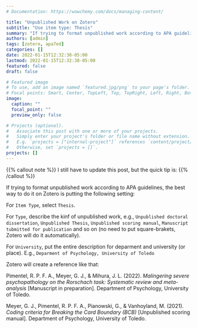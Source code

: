 ```yaml
---
# Documentation: https://wowchemy.com/docs/managing-content/

title: "Unpublished Work on Zotero"
subtitle: "Use item type: Thesis"
summary: "If trying to format unpublished work according to APA guidelines, the best way to do it on Zotero is putting the using item type = Thesis"
authors: [admin]
tags: [zotero, apa7ed]
categories: []
date: 2022-01-15T12:32:38-05:00
lastmod: 2022-01-15T12:32:38-05:00
featured: false
draft: false

# Featured image
# To use, add an image named `featured.jpg/png` to your page's folder.
# Focal points: Smart, Center, TopLeft, Top, TopRight, Left, Right, BottomLeft, Bottom, BottomRight.
image:
  caption: ""
  focal_point: ""
  preview_only: false

# Projects (optional).
#   Associate this post with one or more of your projects.
#   Simply enter your project's folder or file name without extension.
#   E.g. `projects = ["internal-project"]` references `content/project/deep-learning/index.md`.
#   Otherwise, set `projects = []`.
projects: []
---
```


{{% callout note %}}
I still have to update this post, but the quick tip is:
{{% /callout %}}


If trying to format unpublished work according to APA guidelines, the best way to do it on Zotero is putting the following setting:

For `Item Type`, select `Thesis`.

For `Type`, describe the kinf of unpublished work, e.g., `Unpublished doctoral dissertation`, `Unpublished Thesis`, `Unpublished scoring manual`, `Manuscript tubmitted for publication` and so on (no need to put square-brakets, Zotero will do it automatically).

For `University`, put the entire description for deparment and university (or place). E.g., `Deparment of Psychology, University of Toledo`

Zotero will create a reference like that:

  Pimentel, R. P. F. A., Meyer, G. J., & Mihura, J. L. (2022). *Malingering severe psychopathology on the Rorschach task: Systematic review and meta-analysis* [Manuscript in preparation]. Department of Psychology, University of Toledo.


  Meyer, G. J., Pimentel, R. P. F. A., Pianowski, G., & Vanhoyland, M. (2021). *Coding criteria for Breaking the Card Boundary (BCB)* [Unpublished scoring manual]. Department of Psychology, University of Toledo.


